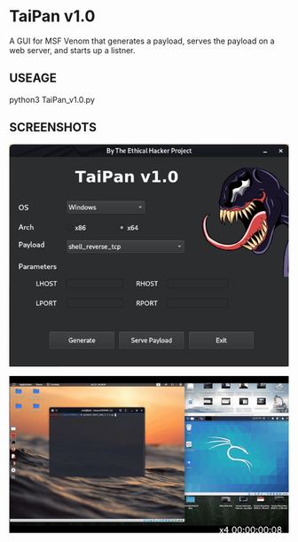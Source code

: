 # TaiPan v1.0
A GUI for MSF Venom that generates a payload, serves the payload on a web server, and starts up a listner. 

## USEAGE 
python3 TaiPan_v1.0.py

## SCREENSHOTS
![alt text](screenshot.png)

![alt text](demo.gif)
